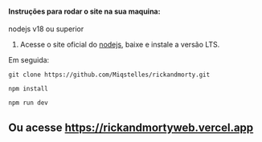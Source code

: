 #### Instruções para rodar o site na sua maquina:

nodejs v18 ou superior
1. Acesse o site oficial do [nodejs](https://nodejs.org/), baixe e instale a versão LTS.

Em seguida: 
```
git clone https://github.com/Miqstelles/rickandmorty.git
```

```
npm install
```

```
npm run dev
```

## Ou acesse https://rickandmortyweb.vercel.app
